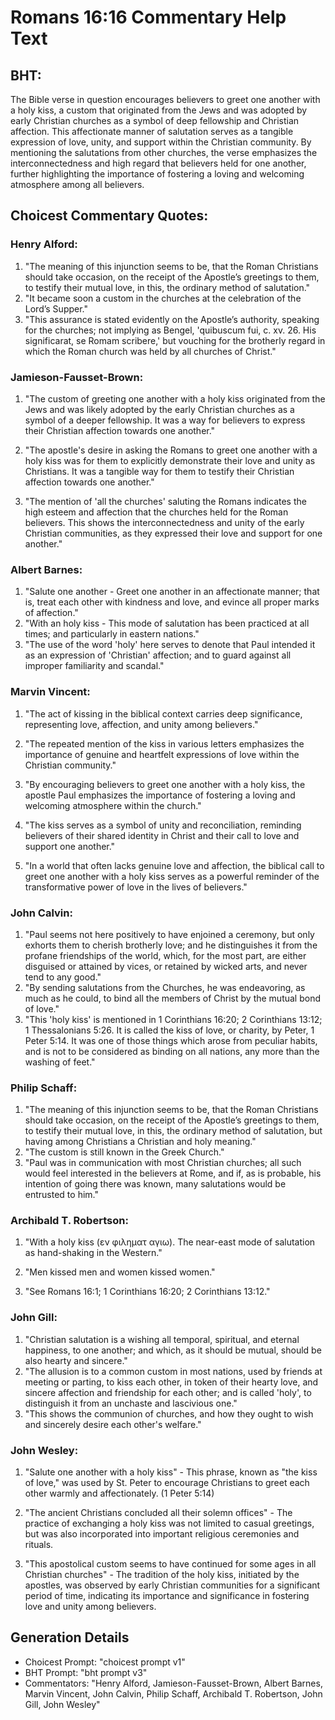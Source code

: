 # Romans 16:16 Commentary Help Text

## BHT:
The Bible verse in question encourages believers to greet one another with a holy kiss, a custom that originated from the Jews and was adopted by early Christian churches as a symbol of deep fellowship and Christian affection. This affectionate manner of salutation serves as a tangible expression of love, unity, and support within the Christian community. By mentioning the salutations from other churches, the verse emphasizes the interconnectedness and high regard that believers held for one another, further highlighting the importance of fostering a loving and welcoming atmosphere among all believers.

## Choicest Commentary Quotes:
### Henry Alford:
1. "The meaning of this injunction seems to be, that the Roman Christians should take occasion, on the receipt of the Apostle’s greetings to them, to testify their mutual love, in this, the ordinary method of salutation."
2. "It became soon a custom in the churches at the celebration of the Lord’s Supper."
3. "This assurance is stated evidently on the Apostle’s authority, speaking for the churches; not implying as Bengel, 'quibuscum fui, c. xv. 26. His significarat, se Romam scribere,' but vouching for the brotherly regard in which the Roman church was held by all churches of Christ."

### Jamieson-Fausset-Brown:
1. "The custom of greeting one another with a holy kiss originated from the Jews and was likely adopted by the early Christian churches as a symbol of a deeper fellowship. It was a way for believers to express their Christian affection towards one another." 

2. "The apostle's desire in asking the Romans to greet one another with a holy kiss was for them to explicitly demonstrate their love and unity as Christians. It was a tangible way for them to testify their Christian affection towards one another."

3. "The mention of 'all the churches' saluting the Romans indicates the high esteem and affection that the churches held for the Roman believers. This shows the interconnectedness and unity of the early Christian communities, as they expressed their love and support for one another."

### Albert Barnes:
1. "Salute one another - Greet one another in an affectionate manner; that is, treat each other with kindness and love, and evince all proper marks of affection."
2. "With an holy kiss - This mode of salutation has been practiced at all times; and particularly in eastern nations."
3. "The use of the word 'holy' here serves to denote that Paul intended it as an expression of 'Christian' affection; and to guard against all improper familiarity and scandal."

### Marvin Vincent:
1. "The act of kissing in the biblical context carries deep significance, representing love, affection, and unity among believers." 

2. "The repeated mention of the kiss in various letters emphasizes the importance of genuine and heartfelt expressions of love within the Christian community."

3. "By encouraging believers to greet one another with a holy kiss, the apostle Paul emphasizes the importance of fostering a loving and welcoming atmosphere within the church."

4. "The kiss serves as a symbol of unity and reconciliation, reminding believers of their shared identity in Christ and their call to love and support one another."

5. "In a world that often lacks genuine love and affection, the biblical call to greet one another with a holy kiss serves as a powerful reminder of the transformative power of love in the lives of believers."

### John Calvin:
1. "Paul seems not here positively to have enjoined a ceremony, but only exhorts them to cherish brotherly love; and he distinguishes it from the profane friendships of the world, which, for the most part, are either disguised or attained by vices, or retained by wicked arts, and never tend to any good."
2. "By sending salutations from the Churches, he was endeavoring, as much as he could, to bind all the members of Christ by the mutual bond of love."
3. "This 'holy kiss' is mentioned in 1 Corinthians 16:20; 2 Corinthians 13:12; 1 Thessalonians 5:26. It is called the kiss of love, or charity, by Peter, 1 Peter 5:14. It was one of those things which arose from peculiar habits, and is not to be considered as binding on all nations, any more than the washing of feet."

### Philip Schaff:
1. "The meaning of this injunction seems to be, that the Roman Christians should take occasion, on the receipt of the Apostle’s greetings to them, to testify their mutual love, in this, the ordinary method of salutation, but having among Christians a Christian and holy meaning." 
2. "The custom is still known in the Greek Church."
3. "Paul was in communication with most Christian churches; all such would feel interested in the believers at Rome, and if, as is probable, his intention of going there was known, many salutations would be entrusted to him."

### Archibald T. Robertson:
1. "With a holy kiss (εν φιληματ αγιω). The near-east mode of salutation as hand-shaking in the Western." 

2. "Men kissed men and women kissed women." 

3. "See Romans 16:1; 1 Corinthians 16:20; 2 Corinthians 13:12."

### John Gill:
1. "Christian salutation is a wishing all temporal, spiritual, and eternal happiness, to one another; and which, as it should be mutual, should be also hearty and sincere."
2. "The allusion is to a common custom in most nations, used by friends at meeting or parting, to kiss each other, in token of their hearty love, and sincere affection and friendship for each other; and is called 'holy', to distinguish it from an unchaste and lascivious one."
3. "This shows the communion of churches, and how they ought to wish and sincerely desire each other's welfare."

### John Wesley:
1. "Salute one another with a holy kiss" - This phrase, known as "the kiss of love," was used by St. Peter to encourage Christians to greet each other warmly and affectionately. (1 Peter 5:14)

2. "The ancient Christians concluded all their solemn offices" - The practice of exchanging a holy kiss was not limited to casual greetings, but was also incorporated into important religious ceremonies and rituals.

3. "This apostolical custom seems to have continued for some ages in all Christian churches" - The tradition of the holy kiss, initiated by the apostles, was observed by early Christian communities for a significant period of time, indicating its importance and significance in fostering love and unity among believers.


## Generation Details
- Choicest Prompt: "choicest prompt v1"
- BHT Prompt: "bht prompt v3"
- Commentators: "Henry Alford, Jamieson-Fausset-Brown, Albert Barnes, Marvin Vincent, John Calvin, Philip Schaff, Archibald T. Robertson, John Gill, John Wesley"
